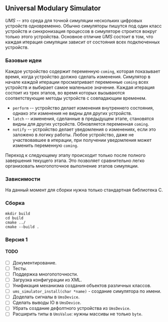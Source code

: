 ## Universal Modulary Simulator
*UMS* -- это среда для точной симуляции нескольких цифровых устройств 
одновременно. Обычно симуляторы пишутся под один класс устройств и
синхронизация процессов в симуляторе строится вокруг только этого устройства.
Основное отличие *UMS* состоит в том, что каждая итерация симуляции зависит от
состояния всех  подключенных устройств.

### Базовые идеи
Каждое устройство содержит переменную `coming`, которая показывает время,
когда устройство должно сделать изменения. Симулятор в начале каждой итерации
просматривает переменные `coming` всех устройств и выбирает самое маленькое
значение. Каждая итерация состоит из трех этапов, во время которых вызываются
соответствующие методы устройств с совпадающим временем.

- `perform` -- устройство делает изменения внутреннего состояния, однако эти
    изменения не видны для других устройств.
- `latch` -- изменения, сделанные в предыдущем этапе, становятся видны для
    других устройств. Обновляется переменная `coming`.
- `notify` -- устройство делает уведомления о изменениях, если это заложено в
    логику работы. Любое устройство, даже не участвовавшее в итерации, при
    получении уведомления может изменить переменную `coming`.

Переход к следующему этапу происходит только после полного завершения текущего
этапа. Это позволяет сравнительно легко организовать многопоточное выполнение
этапов симуляции.

### Зависимости
На данный момент для сборки нужна только стандартная библиотека C.

### Сборка
```
mkdir build
cd build
cmake ../
cmake --build .
```

### Версия 1

#### TODO

- [ ] Документирование.
- [ ] Тесты.
- [ ] Поддержка многопоточности.
- [ ] Загрузка конфигурации из XML.
- [ ] Унификация механизма создания объектов различных классов.
- [ ] `ums_simulator_install(char *name)` - создание симулятора по имени.
- [ ] Доделать сигналы в `UmsDevice`.
- [ ] Сделать выводы IO в `UmsDevice`.
- [ ] Убрать создание дефолтного устройства из `UmsDevice`.
- [ ] Расширить типы в `UmsValue`: нужны массивы не только `byte`.
